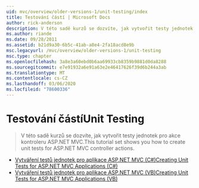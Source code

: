 ```yaml
---
uid: mvc/overview/older-versions-1/unit-testing/index
title: Testování částí | Microsoft Docs
author: rick-anderson
description: V této sadě kurzů se dozvíte, jak vytvořit testy jednotek pro akce kontroleru ASP.NET MVC.
ms.author: riande
ms.date: 09/28/2011
ms.assetid: b21d9a30-6b5c-41ab-a8e4-2fa18acd8e9b
msc.legacyurl: /mvc/overview/older-versions-1/unit-testing
msc.type: chapter
ms.openlocfilehash: 3a8e3a60ebd0b6aa69933cb8359b9881d0da8288
ms.sourcegitcommit: e7e91932a6e91a63e2e46417626f39d6b244a3ab
ms.translationtype: MT
ms.contentlocale: cs-CZ
ms.lasthandoff: 03/06/2020
ms.locfileid: "78600336"
---
```

# <a name="unit-testing"></a><span data-ttu-id="cb8d5-103">Testování částí</span><span class="sxs-lookup"><span data-stu-id="cb8d5-103">Unit Testing</span></span>

> <span data-ttu-id="cb8d5-104">V této sadě kurzů se dozvíte, jak vytvořit testy jednotek pro akce kontroleru ASP.NET MVC.</span><span class="sxs-lookup"><span data-stu-id="cb8d5-104">This tutorial set shows you how to create unit tests for ASP.NET MVC controller actions.</span></span>

- [<span data-ttu-id="cb8d5-105">Vytváření testů jednotek pro aplikace ASP.NET MVC (C#)</span><span class="sxs-lookup"><span data-stu-id="cb8d5-105">Creating Unit Tests for ASP.NET MVC Applications (C#)</span></span>](creating-unit-tests-for-asp-net-mvc-applications-cs.md)
- [<span data-ttu-id="cb8d5-106">Vytváření testů jednotek pro aplikace ASP.NET MVC (VB)</span><span class="sxs-lookup"><span data-stu-id="cb8d5-106">Creating Unit Tests for ASP.NET MVC Applications (VB)</span></span>](creating-unit-tests-for-asp-net-mvc-applications-vb.md)
